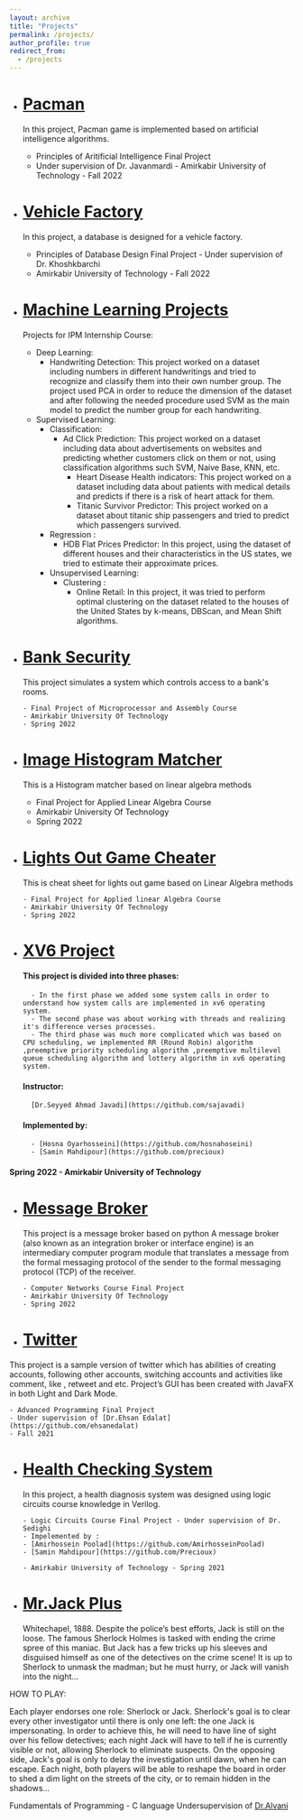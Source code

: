 ```yaml
---
layout: archive
title: "Projects"
permalink: /projects/
author_profile: true
redirect_from:
  - /projects
---
```


- # [**Pacman**](https://github.com/Precioux/Pacman) <br>

  In this project, Pacman game is implemented based on artificial intelligence algorithms.

  - Principles of Aritificial Intelligence Final Project
  - Under supervision of Dr. Javanmardi - Amirkabir University of Technology - Fall 2022

- # [**Vehicle Factory**](https://github.com/Precioux/Vehicle-Factory) <br>

  In this project, a database is designed for a vehicle factory.

  - Principles of Database Design Final Project - Under supervision of Dr. Khoshkbarchi
  - Amirkabir University of Technology - Fall 2022

- # [**Machine Learning Projects**](https://github.com/Precioux/Machine-Learning-Projects)

  Projects for IPM Internship Course:

  - Deep Learning:
    - Handwriting Detection:
      This project worked on a dataset including numbers in different handwritings and tried to recognize and classify them into their own number group. The project used PCA in order to reduce the dimension of the dataset and after following the needed procedure used SVM as the main model to predict the number group for each handwriting.
  - Supervised Learning:
    - Classification:
      - Ad Click Prediction:
        This project worked on a dataset including data about advertisements on websites and predicting whether customers click on them or not, using classification algorithms such SVM, Naive Base, KNN, etc.
        - Heart Disease Health indicators:
          This project worked on a dataset including data about patients with medical details and predicts if there is a risk of heart attack for them.
        - Titanic Survivor Predictor:
          This project worked on a dataset about titanic ship passengers and tried to predict which passengers survived.
    - Regression :
      - HDB Flat Prices Predictor:
        In this project, using the dataset of different houses and their characteristics in the US states, we tried to estimate their approximate prices.
    - Unsupervised Learning:
      - Clustering :
        - Online Retail:
          In this project, it was tried to perform optimal clustering on the dataset related to the houses of the United States by k-means, DBScan, and Mean Shift algorithms.

- # [**Bank Security**](https://github.com/Precioux/Bank-Security)

  This project simulates a system which controls access to a bank's rooms.

      - Final Project of Microprocessor and Assembly Course
      - Amirkabir University Of Technology
      - Spring 2022

- # [**Image Histogram Matcher**](https://github.com/Precioux/Image-Histogram-Matching)
  This is a Histogram matcher based on linear algebra methods
  - Final Project for Applied Linear Algebra Course
  - Amirkabir University Of Technology
  - Spring 2022
- # [**Lights Out Game Cheater**](https://github.com/Precioux/Lights-Out-Game-Cheater)

  This is cheat sheet for lights out game based on Linear Algebra methods

      - Final Project for Applied linear Algebra Course
      - Amirkabir University Of Technology
      - Spring 2022

- # [**XV6 Project**](https://github.com/Precioux/XV6-Project)

  #### This project is divided into three phases:

        - In the first phase we added some system calls in order to understand how system calls are implemented in xv6 operating system.
        - The second phase was about working with threads and realizing it's difference verses processes.
        - The third phase was much more complicated which was based on CPU scheduling, we implemented RR (Round Robin) algorithm ,preemptive priority scheduling algorithm ,preemptive multilevel queue scheduling algorithm and lottery algorithm in xv6 operating system.

  #### Instructor:

        [Dr.Seyyed Ahmad Javadi](https://github.com/sajavadi)

  #### Implemented by:

        - [Hosna Oyarhosseini](https://github.com/hosnahoseini)
        - [Samin Mahdipour](https://github.com/precioux)

#### Spring 2022 - Amirkabir University of Technology

- # [**Message Broker**](https://github.com/Precioux/Message-Broker)

  This project is a message broker based on python
  A message broker (also known as an integration broker
  or interface engine) is an intermediary computer program
  module that translates a message from the formal messaging
  protocol of the sender to the formal messaging protocol (TCP)
  of the receiver.

      - Computer Networks Course Final Project
      - Amirkabir University Of Technology
      - Spring 2022

- # [**Twitter**](https://github.com/Precioux/Twitter-Project)

This project is a sample version of twitter which has abilities of creating accounts, following other accounts, switching accounts and activities like comment, like , retweet and etc. Project’s GUI has been created with JavaFX in both Light and Dark Mode.

    - Advanced Programming Final Project
    - Under supervision of [Dr.Ehsan Edalat](https://github.com/ehsanedalat)
    - Fall 2021

- # [**Health Checking System**](https://github.com/Precioux/Health-Checking-System)

  In this project, a health diagnosis system was designed using logic circuits course knowledge in Verilog.

      - Logic Circuits Course Final Project - Under supervision of Dr. Sedighi
      - Impelemented by :
      - [Amirhossein Poolad](https://github.com/AmirhosseinPoolad)
      - [Samin Mahdipour](https://github.com/Precioux)

      - Amirkabir University of Technology - Spring 2021

- # [**Mr.Jack Plus**](https://github.com/Precioux/Mr.-Jack-Plus-Version-)
  Whitechapel, 1888. Despite the police’s best efforts, Jack is still on the loose. The famous Sherlock Holmes is tasked with ending the crime spree of this maniac. But Jack has a few tricks up his sleeves and disguised himself as one of the detectives on the crime scene! It is up to Sherlock to unmask the madman; but he must hurry, or Jack will vanish into the night…

HOW TO PLAY:

Each player endorses one role: Sherlock or Jack. Sherlock's goal is to clear every other investigator until there is only one left: the one Jack is impersonating. In order to achieve this, he will need to have line of sight over his fellow detectives; each night Jack will have to tell if he is currently visible or not, allowing Sherlock to eliminate suspects. On the opposing side, Jack's goal is only to delay the investigation until dawn, when he can escape. Each night, both players will be able to reshape the board in order to shed a dim light on the streets of the city, or to remain hidden in the shadows...

Fundamentals of Programming - C language
Undersupervision of [Dr.Alvani](https://github.com/1995parham)
